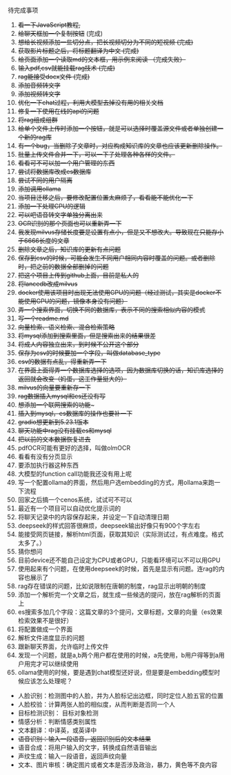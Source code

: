 待完成事项

1. ~~看一下JavaScript教程,~~
2. ~~给聊天框加一个复制按钮~~  (完成)
3. ~~想给长视频添加一些切分点，把长视频切分为不同的短视频   (完成)~~
4. ~~获取影片标题之后，将标题翻译为中文    (完成)~~
5. ~~给页面添加一个读取md的文本框，用示例来阅读   （完成失败）~~
6. ~~输入pdf,csv就能挂载rag技术  (完成)~~
7. ~~rag能接受docx文件 (完成)~~
8. ~~添加音频转文字~~
9. ~~添加视频转文字~~
10. ~~优化一下chat过程，利用大模型去掉没有用的相关文档~~
11. ~~修复一下使用在线的api的问题~~
12. ~~将rag组成组群~~
13. ~~给单个文件上传时添加一个按钮，就是可以选择时覆盖源文件或者单独创建一个新的rag库~~
14. ~~有一个bug，当删除了文章时，对应构成知识库的文章也应该更新删除操作。~~
15. ~~批量上传文件合并一下，可以一下子处理各种各样的文件。~~
16. ~~看看可不可以加一个用户管理的东西~~
17. ~~尝试将数据库改成es数据库~~
18. ~~尝试不同的用户隔离~~
19. ~~添加调用ollama~~
20. ~~当项目迁移之后，要修改配置位置太麻烦了，看看能不能优化一下~~
21. ~~添加一下处理CPU的逻辑~~
22. ~~可以吧语音转文字单独分离出来~~
23. ~~OCR识别的那个页面也可以重新弄一下~~
24. ~~我发现milvus存储长度要是设置有点小，但是又不想改大。导致现在只能存小于6666长度的文章~~
25. ~~删除文章之后，知识库的更新有点问题~~
26. ~~保存到csv的时候，可能会发生不同用户相同内容时覆盖的问题。或者删除时，把之前的数据全部删掉的问题~~
27. ~~把这个项目上传到github上面，目前是私人的~~
28. ~~将lancedb改成milvus~~
29. ~~docker使用该项目时出现无法使用GPU的问题（经过测试，其实是docker不能使用GPU的问题，镜像本身没有问题）~~
30. ~~弄一个搜索界面，切换不同的数据库，表示不同的搜索相似内容的模式~~
31. ~~写一个readme.md~~
32. ~~向量检索、语义检索、混合检索策略~~
33. ~~将mysql添加到搜索里面，但是搜索出来的结果很差~~
34. ~~将成人内容独立出来，到时候不公开这个部分~~
35. ~~保存为csv的时候要加一个字段，叫做database_type~~
36. ~~csv的数据有点乱，得重新弄一下~~
37. ~~在界面上面得弄一个数据库选择的选项，因为数据库切换的话，知识库选择的返回就会改变（妈蛋，这工作量挺大的）~~
38. ~~milvus的向量要重新存一下~~
39. ~~rag数据插入mysql和es还没有写~~
40. ~~想添加一个联网搜索的功能~~~
41. ~~插入到mysql，es数据库的操作也要补一下~~
42. ~~gradio想更新到5.23.1版本~~
43. ~~聊天功能中rag没有挂载es和mysql~~
44. ~~把以前的文本数据恢复进去~~
45. pdfOCR可能有更好的选择，叫做olmOCR
46. 看看有没有分页显示
47. 要添加执行器这种东西
48. 大模型的function call功能我还没有用上呢
49. 写一个配置ollama的界面，然后用户选embedding的方式，用ollama来跑一下流程
50. 回家之后搞一个cenos系统，试试可不可以
51. 最近有一个项目可以自动优化提示词的
52. 将聊天记录中的内容保存起来，并设定一下自动清理日期
53. deepseek的样式回答很麻烦，deepseek输出好像只有900个字左右 
54. 能接受网页链接，解析html页面，获取其知识（实际测试过，有点难度。格式太多了。）
55. 猜你想问
56. 目前device还不能自己设定为CPU或者GPU，只能看环境可以不可以用GPU
57. 使用起来有个问题，在使用deepseek的时候，首先是显示有问题。连rag的内容也展示了
58. rag存在错误的问题，比如说限制在唐朝的制度，rag显示出明朝的制度
59. 添加一个解析完一个文章之后，就生成一些候选的提问，放在rag解析的页面上
60. es搜索多加几个字段：这篇文章的3个提问，文章标题，文章的向量（es效果检索效果不是很好）
61. 将配置做成一个界面
62. 解析文件进度显示的问题
63. 跟新聊天界面，允许临时上传文件
64. 发现一个问题，就是a,b两个用户都在使用的时候，a先使用，b用户得等到a用户用完才可以继续使用
65. ollama使用的时候，要是遇到chat模型还好说，但是要是embedding模型时候应该怎么处理呢？
- 人脸识别：检测图中的人脸，并为人脸标记出边框，同时定位人脸五官的位置
- 人脸校验：计算两张人脸的相似度，从而判断是否同一个人
- 目标检测识别： 目标对象检测
- 情感分析：判断情感类别属性
- 文本翻译：中译英，或英译中
- ~~语音识别：输入一段语音，返回识别后的文本结果~~
- 语音合成：将用户输入的文字，转换成自然语音输出
- 声纹生成：输入一段语音，返回声纹向量
- 文本、图片审核：确定图片或者文本是否涉及政治，暴力，黄色等不良内容

